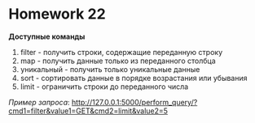 # Homework 22

**Доступные команды**

1.  filter - получить строки, содержащие переданную строку
2. map - получить данные только из переданного столбца
3. уникальный - получить только уникальные данные
4. sort - сортировать данные в порядке возрастания или убывания
5. limit - ограничить строки до переданного числа

*Пример запроса*: http://127.0.0.1:5000/perform_query/?cmd1=filter&value1=GET&cmd2=limit&value2=5